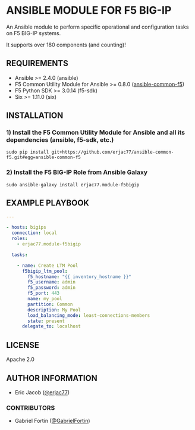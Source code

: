 # ANSIBLE MODULE FOR F5 BIG-IP

An Ansible module to perform specific operational and configuration tasks on F5 BIG-IP systems.

It supports over 180 components (and counting)!

## REQUIREMENTS

* Ansible >= 2.4.0 (ansible)
* F5 Common Utility Module for Ansible >= 0.8.0 ([ansible-common-f5](https://github.com/erjac77/ansible-common-f5))
* F5 Python SDK >= 3.0.14 (f5-sdk)
* Six >= 1.11.0 (six)

## INSTALLATION

### 1) Install the F5 Common Utility Module for Ansible and all its dependencies (ansible, f5-sdk, etc.)

```shell
sudo pip install git+https://github.com/erjac77/ansible-common-f5.git#egg=ansible-common-f5
```

### 2) Install the F5 BIG-IP Role from Ansible Galaxy

```shell
sudo ansible-galaxy install erjac77.module-f5bigip
```

## EXAMPLE PLAYBOOK

```yaml
---

- hosts: bigips
  connection: local
  roles:
    - erjac77.module-f5bigip

  tasks:

    - name: Create LTM Pool
      f5bigip_ltm_pool:
        f5_hostname: "{{ inventory_hostname }}"
        f5_username: admin
        f5_password: admin
        f5_port: 443
        name: my_pool
        partition: Common
        description: My Pool
        load_balancing_mode: least-connections-members
        state: present
      delegate_to: localhost
```

## LICENSE

Apache 2.0

## AUTHOR INFORMATION

* Eric Jacob ([@erjac77](https://github.com/erjac77))

### CONTRIBUTORS

* Gabriel Fortin ([@GabrielFortin](https://github.com/GabrielFortin))
